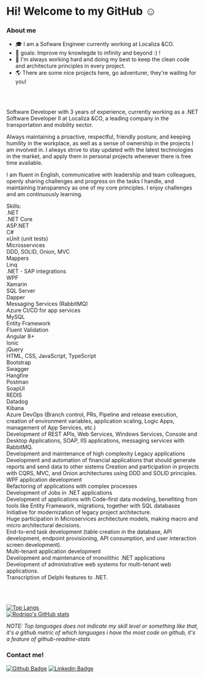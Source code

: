 # Hi! Welcome to my GitHub :relaxed:
 



### About me

* :mortar_board: I am a Sofware Engineer currently working at Localiza &CO.
* :confetti_ball: goals: Improve my knowlegde to infinity and beyond :) !
* :mag_right: I'm always working hard and doing my best to keep the clean code and architecture principles in every project.
* :earth_americas: There are some nice projects here, go adventurer, they're waiting for you! 

<br>
<br>

Software Developer with 3 years of experience, currently working as a .NET Software Developer II at Localiza &CO, a leading company in the transportation and mobility sector.

Always maintaining a proactive, respectful, friendly posture, and keeping humility in the workplace, as well as a sense of ownership in the projects I am involved in. I always strive to stay updated with the latest technologies in the market, and apply them in personal projects whenever there is free time available.

I am fluent in English, communicative with leadership and team colleagues, openly sharing challenges and progress on the tasks I handle, and maintaining transparency as one of my core principles. I enjoy challenges and am continuously learning.

Skills:
<br>
.NET <br>
.NET Core <br>
ASP.NET <br>
C# <br>
xUnit (unit tests) <br>
Microsservices  <br>
DDD, SOLID, Onion, MVC <br>
Mappers <br>
Linq  <br>
.NET - SAP integrations <br>
WPF <br>
Xamarin <br>
SQL Server <br>
Dapper <br>
Messaging Services (RabbitMQ) <br> 
Azure CI/CD for app services <br>
MySQL <br>
Entity Framework <br>
Fluent Validation <br>
Angular 8+ <br> 
Ionic <br>
jQuery <br>
HTML, CSS, JavaScript, TypeScript <br>
Bootstrap <br>
Swagger <br>
Hangfire <br>
Postman <br>
SoapUI <br>
REDIS <br>
Datadog <br>
Kibana <br>
Azure DevOps (Branch control, PRs, Pipeline and release execution, creation of environment variables, application scaling, Logic Apps, management of App Services, etc.) <br>
Development of REST APIs, Web Services, Windows Services, Console and Desktop Applications, SOAP, IIS applications, messaging services with RabbitMQ. <br>
Development and maintenance of high complexity Legacy applications <br>
Development and automation of financial applications that should generate reports and send data to other sistems
Creation and participation in projects with CQRS, MVC, and Onion architectures using DDD and SOLID principles. <br>
WPF application development <br>
Refactoring of applications with complex processes <br>
Development of Jobs in .NET applications <br>
Development of applications with Code-first data modeling, benefiting from tools like Entity Framework, migrations, together with SQL databases <br>
Initiative for modernization of legacy project architecture. <br>
Huge participation in Microservices architecture models, making macro and micro architectural decisions. <br>
End-to-end task development (table creation in the database, API development, endpoint provisioning, API consumption, and user interaction screen development). <br>
Multi-tenant application development <br>
Development and maintenance of monolithic .NET applications <br>
Development of administrative web systems for multi-tenant web applications. <br>
Transcription of Delphi features to .NET. <br>

<br>
<br>

[![Top Langs](https://github-readme-stats.vercel.app/api/top-langs/?username=Rodrigocambraia14&show_icons=true&theme=tokyonight)](https://github.com/Rodrigocambraia14/github-readme-stats)
<br>
[![Rodrigo's GitHub stats](https://github-readme-stats.vercel.app/api?username=RodrigoCambraia14&show_icons=true&theme=tokyonight)](https://github.com/Rodrigocambraia14/github-readme-stats)

*NOTE: Top languages does not indicate my skill level or something like that, it's a github metric of which languages i have the most code on github, it's a feature of github-readme-stats*
### Contact me!
[![Github Badge](https://img.shields.io/badge/-Github-000?style=flat-square&logo=Github&logoColor=white&link=https://github.com/Rodrigocambraia14)](https://github.com/fagnerpsantos)
[![Linkedin Badge](https://img.shields.io/badge/-LinkedIn-blue?style=flat-square&logo=Linkedin&logoColor=white&link=https://www.linkedin.com/in/rodrigo-gonçalves-cambraia-soares-36b114203/)](https://www.linkedin.com/in/rodrigo-gonçalves-cambraia-soares-36b114203/)
